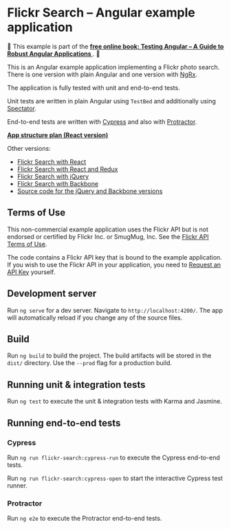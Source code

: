# Flickr Search – Angular example application

📖 This example is part of the **[free online book: Testing Angular – A Guide to Robust Angular Applications
](https://testing-angular.com/)**. 📖

This is an Angular example application implementing a Flickr photo search. There is one version with plain Angular and one version with [NgRx](https://ngrx.io/).

The application is fully tested with unit and end-to-end tests.

Unit tests are written in plain Angular using `TestBed` and additionally using [Spectator](https://github.com/ngneat/spectator).

End-to-end tests are written with [Cypress](https://www.cypress.io/) and also with [Protractor](http://www.protractortest.org/).

**[App structure plan (React version)](https://github.com/molily/learning-react/tree/master/5-flickr-search)**

Other versions:

- [Flickr Search with React](https://github.com/molily/learning-react/tree/master/5-flickr-search)
- [Flickr Search with React and Redux](https://github.com/molily/learning-react/tree/master/7-flickr-search-redux)
- [Flickr Search with jQuery](https://molily.de/javascript-introduction/flickr-jquery.html)
- [Flickr Search with Backbone](https://molily.de/javascript-introduction/flickr-backbone.html)
- [Source code for the jQuery and Backbone versions](https://github.com/molily/molily.de/tree/master/javascript-introduction)

## Terms of Use

This non-commercial example application uses the Flickr API but is not endorsed or certified by Flickr Inc. or SmugMug, Inc. See the [Flickr API Terms of Use](https://www.flickr.com/help/terms/api).

The code contains a Flickr API key that is bound to the example application. If you wish to use the Flickr API in your application, you need to [Request an API Key](https://www.flickr.com/services/apps/create/) yourself.

## Development server

Run `ng serve` for a dev server. Navigate to `http://localhost:4200/`. The app will automatically reload if you change any of the source files.

## Build

Run `ng build` to build the project. The build artifacts will be stored in the `dist/` directory. Use the `--prod` flag for a production build.

## Running unit & integration tests

Run `ng test` to execute the unit & integration tests with Karma and Jasmine.

## Running end-to-end tests

### Cypress

Run `ng run flickr-search:cypress-run` to execute the Cypress end-to-end tests.

Run `ng run flickr-search:cypress-open` to start the interactive Cypress test runner.

### Protractor

Run `ng e2e` to execute the Protractor end-to-end tests.
